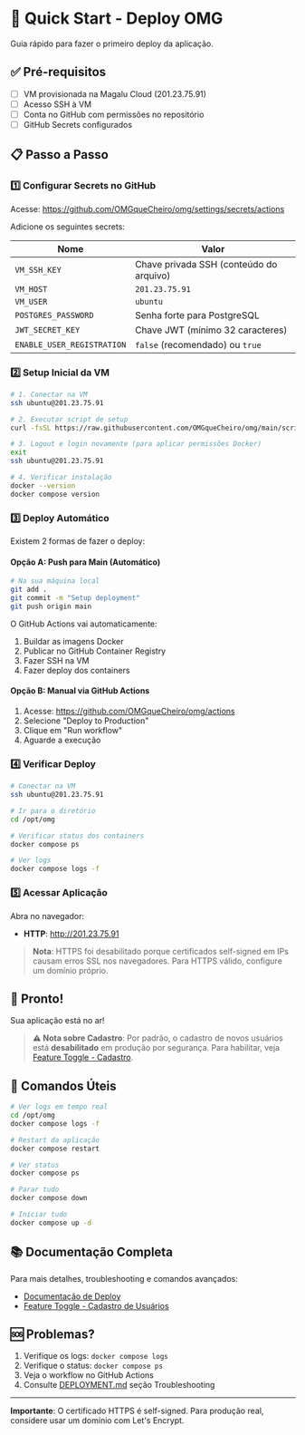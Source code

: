 # 🚀 Quick Start - Deploy OMG

Guia rápido para fazer o primeiro deploy da aplicação.

## ✅ Pré-requisitos

- [ ] VM provisionada na Magalu Cloud (201.23.75.91)
- [ ] Acesso SSH à VM
- [ ] Conta no GitHub com permissões no repositório
- [ ] GitHub Secrets configurados

## 📋 Passo a Passo

### 1️⃣ Configurar Secrets no GitHub

Acesse: https://github.com/OMGqueCheiro/omg/settings/secrets/actions

Adicione os seguintes secrets:

| Nome | Valor |
|------|-------|
| `VM_SSH_KEY` | Chave privada SSH (conteúdo do arquivo) |
| `VM_HOST` | `201.23.75.91` |
| `VM_USER` | `ubuntu` |
| `POSTGRES_PASSWORD` | Senha forte para PostgreSQL |
| `JWT_SECRET_KEY` | Chave JWT (mínimo 32 caracteres) |
| `ENABLE_USER_REGISTRATION` | `false` (recomendado) ou `true` |

### 2️⃣ Setup Inicial da VM

```bash
# 1. Conectar na VM
ssh ubuntu@201.23.75.91

# 2. Executar script de setup
curl -fsSL https://raw.githubusercontent.com/OMGqueCheiro/omg/main/scripts/setup-vm.sh | bash

# 3. Logout e login novamente (para aplicar permissões Docker)
exit
ssh ubuntu@201.23.75.91

# 4. Verificar instalação
docker --version
docker compose version
```

### 3️⃣ Deploy Automático

Existem 2 formas de fazer o deploy:

#### Opção A: Push para Main (Automático)

```bash
# Na sua máquina local
git add .
git commit -m "Setup deployment"
git push origin main
```

O GitHub Actions vai automaticamente:
1. Buildar as imagens Docker
2. Publicar no GitHub Container Registry
3. Fazer SSH na VM
4. Fazer deploy dos containers

#### Opção B: Manual via GitHub Actions

1. Acesse: https://github.com/OMGqueCheiro/omg/actions
2. Selecione "Deploy to Production"
3. Clique em "Run workflow"
4. Aguarde a execução

### 4️⃣ Verificar Deploy

```bash
# Conectar na VM
ssh ubuntu@201.23.75.91

# Ir para o diretório
cd /opt/omg

# Verificar status dos containers
docker compose ps

# Ver logs
docker compose logs -f
```

### 5️⃣ Acessar Aplicação

Abra no navegador:
- **HTTP**: http://201.23.75.91

> **Nota**: HTTPS foi desabilitado porque certificados self-signed em IPs causam erros SSL nos navegadores. Para HTTPS válido, configure um domínio próprio.

## 🎉 Pronto!

Sua aplicação está no ar!

> **⚠️ Nota sobre Cadastro**: Por padrão, o cadastro de novos usuários está **desabilitado** em produção por segurança. Para habilitar, veja [Feature Toggle - Cadastro](docs/FEATURE_TOGGLE_CADASTRO.md).

## 🔧 Comandos Úteis

```bash
# Ver logs em tempo real
cd /opt/omg
docker compose logs -f

# Restart da aplicação
docker compose restart

# Ver status
docker compose ps

# Parar tudo
docker compose down

# Iniciar tudo
docker compose up -d
```

## 📚 Documentação Completa

Para mais detalhes, troubleshooting e comandos avançados:
- [Documentação de Deploy](docs/DEPLOYMENT.md)
- [Feature Toggle - Cadastro de Usuários](docs/FEATURE_TOGGLE_CADASTRO.md)

## 🆘 Problemas?

1. Verifique os logs: `docker compose logs`
2. Verifique o status: `docker compose ps`
3. Veja o workflow no GitHub Actions
4. Consulte [DEPLOYMENT.md](docs/DEPLOYMENT.md) seção Troubleshooting

---

**Importante**: O certificado HTTPS é self-signed. Para produção real, considere usar um domínio com Let's Encrypt.
